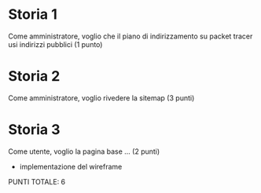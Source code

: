 # Storia 1
Come amministratore, voglio che il piano di indirizzamento su packet tracer usi indirizzi pubblici  (1 punto)

# Storia 2
Come amministratore, voglio rivedere la sitemap (3 punti)

# Storia 3
Come utente, voglio la pagina base ... (2 punti)
- implementazione del wireframe

PUNTI TOTALE: 6




